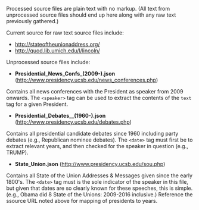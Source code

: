 Processed source files are plain text with no markup.  (All text from unprocessed source files should end up here along with any raw text previously gathered.)

Current source for raw text source files include:
* http://stateoftheunionaddress.org/
* http://quod.lib.umich.edu/l/lincoln/

Unprocessed source files include:
* **Presidential_News_Confs_(2009-).json**
(http://www.presidency.ucsb.edu/news_conferences.php)

Contains all news conferences with the President as speaker from 2009 onwards.  The `<speaker>` tag can be used to extract the contents of the `text` tag for a given President.
* **Presidential_Debates__(1960-).json**
(http://www.presidency.ucsb.edu/debates.php)

Contains all presidential candidate debates since 1960 including party debates (e.g., Republican nominee debates).  The `<date>` tag must first be to extract relevant years, and then checked for the speaker in question (e.g., TRUMP).
* **State_Union.json**
(http://www.presidency.ucsb.edu/sou.php)

Contains all State of the Union Addresses & Messages given since the early 1800's.  The `<date>` tag must is the sole indicator of the speaker in this file, but given that dates are so clearly known for these speeches, this is simple.  (e.g., Obama did 8 State of the Unions: 2009-2016 inclusive.)  Reference the ssource URL noted above for mapping of presidents to years.
